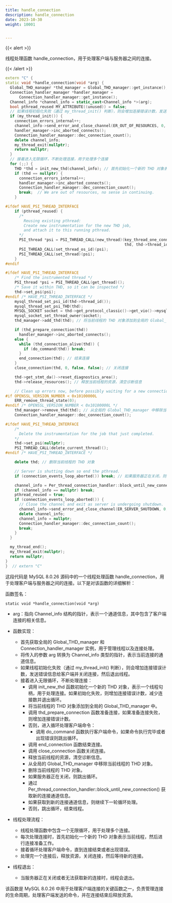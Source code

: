 ```yaml
---
title: handle_connection
description: handle_connection
date: 2023-10-30
weight: 10001


---
```


{{< alert >}}

线程处理函数 handle_connection，用于处理客户端与服务器之间的连接。


{{< /alert >}}


```c++
extern "C" {
static void *handle_connection(void *arg) {
  Global_THD_manager *thd_manager = Global_THD_manager::get_instance();
  Connection_handler_manager *handler_manager =
      Connection_handler_manager::get_instance();
  Channel_info *channel_info = static_cast<Channel_info *>(arg);
  bool pthread_reused MY_ATTRIBUTE((unused)) = false;
  // 如果线程初始化失败（通过 my_thread_init() 判断），则会增加连接错误计数，发送错误信息给客户端并关闭连接，然后退出线程。
  if (my_thread_init()) {
    connection_errors_internal++;
    channel_info->send_error_and_close_channel(ER_OUT_OF_RESOURCES, 0, false);
    handler_manager->inc_aborted_connects();
    Connection_handler_manager::dec_connection_count();
    delete channel_info;
    my_thread_exit(nullptr);
    return nullptr;
  }
  // 接着进入无限循环，不断处理连接，用于处理多个连接
  for (;;) {
    THD *thd = init_new_thd(channel_info); // 首先初始化一个新的 THD 对象表示当前线程，然后进行连接准备工作。用于处理连接。如果初始化失败，则增加连接错误计数，减少连接数并退出循环。
    if (thd == nullptr) {
      connection_errors_internal++;
      handler_manager->inc_aborted_connects();
      Connection_handler_manager::dec_connection_count();
      break;  // We are out of resources, no sense in continuing.
    }

#ifdef HAVE_PSI_THREAD_INTERFACE
    if (pthread_reused) {
      /*
        Reusing existing pthread:
        Create new instrumentation for the new THD job,
        and attach it to this running pthread.
      */
      PSI_thread *psi = PSI_THREAD_CALL(new_thread)(key_thread_one_connection,
                                                    thd, thd->thread_id());
      PSI_THREAD_CALL(set_thread_os_id)(psi);
      PSI_THREAD_CALL(set_thread)(psi);
    }
#endif

#ifdef HAVE_PSI_THREAD_INTERFACE
    /* Find the instrumented thread */
    PSI_thread *psi = PSI_THREAD_CALL(get_thread)();
    /* Save it within THD, so it can be inspected */
    thd->set_psi(psi);
#endif /* HAVE_PSI_THREAD_INTERFACE */
    mysql_thread_set_psi_id(thd->thread_id());
    mysql_thread_set_psi_THD(thd);
    MYSQL_SOCKET socket = thd->get_protocol_classic()->get_vio()->mysql_socket;
    mysql_socket_set_thread_owner(socket);
    thd_manager->add_thd(thd); // 将当前线程的 THD 对象添加到全局的 Global_THD_manager 中

    if (thd_prepare_connection(thd))
      handler_manager->inc_aborted_connects();
    else {
      while (thd_connection_alive(thd)) {
        if (do_command(thd)) break;
      }
      end_connection(thd); // 结束连接
    }
    close_connection(thd, 0, false, false); // 关闭连接

    thd->get_stmt_da()->reset_diagnostics_area();
    thd->release_resources(); // 释放当前线程的资源，清空诊断信息

    // Clean up errors now, before possibly waiting for a new connection.
#if OPENSSL_VERSION_NUMBER < 0x10100000L
    ERR_remove_thread_state(0);
#endif /* OPENSSL_VERSION_NUMBER < 0x10100000L */
    thd_manager->remove_thd(thd); // 从全局的 Global_THD_manager 中移除当前线程的 THD 对象
    Connection_handler_manager::dec_connection_count();

#ifdef HAVE_PSI_THREAD_INTERFACE
    /*
      Delete the instrumentation for the job that just completed.
    */
    thd->set_psi(nullptr);
    PSI_THREAD_CALL(delete_current_thread)();
#endif /* HAVE_PSI_THREAD_INTERFACE */

    delete thd; // 删除当前线程的 THD 对象

    // Server is shutting down so end the pthread.
    if (connection_events_loop_aborted()) break; // 如果服务器正在关闭，则跳出循环

    channel_info = Per_thread_connection_handler::block_until_new_connection(); // 获取新的连接通道信息
    if (channel_info == nullptr) break;
    pthread_reused = true;
    if (connection_events_loop_aborted()) {
      // Close the channel and exit as server is undergoing shutdown.
      channel_info->send_error_and_close_channel(ER_SERVER_SHUTDOWN, 0, false);
      delete channel_info;
      channel_info = nullptr;
      Connection_handler_manager::dec_connection_count();
      break;
    }
  }

  my_thread_end();
  my_thread_exit(nullptr);
  return nullptr;
}
}  // extern "C"


```

这段代码是 MySQL 8.0.26 源码中的一个线程处理函数 handle_connection，用于处理客户端与服务器之间的连接。以下是对该函数的详细解析：

函数签名：

`static void *handle_connection(void *arg)`
- arg：指向 Channel_info 结构的指针，表示一个通道信息，其中包含了客户端连接的相关信息。

- 函数实现：
  - 首先获取全局的 Global_THD_manager 和 Connection_handler_manager 实例，用于管理线程以及连接处理。
  - 将传入的参数 arg 转换为 Channel_info 类型的指针，表示当前连接的通道信息。
  - 如果线程初始化失败（通过 my_thread_init() 判断），则会增加连接错误计数，发送错误信息给客户端并关闭连接，然后退出线程。
  - 接着进入无限循环，不断处理连接：
    - 调用 init_new_thd 函数初始化一个新的 THD 对象，表示一个线程句柄，用于处理连接。如果初始化失败，则增加连接错误计数，减少连接数并退出循环。
    - 将当前线程的 THD 对象添加到全局的 Global_THD_manager 中。
    - 调用 thd_prepare_connection 函数准备连接，如果准备连接失败，则增加连接错误计数。
    - 否则，进入循环处理客户端命令：
      - 调用 do_command 函数执行客户端命令，如果命令执行完毕或者出现错误则跳出循环。
    - 调用 end_connection 函数结束连接。
    - 调用 close_connection 函数关闭连接。
    - 释放当前线程的资源，清空诊断信息。
    - 从全局的 Global_THD_manager 中移除当前线程的 THD 对象。
    - 删除当前线程的 THD 对象。
    - 如果服务器正在关闭，则跳出循环。
    - 通过 Per_thread_connection_handler::block_until_new_connection() 获取新的连接通道信息。
    - 如果获取到新的连接通道信息，则继续下一轮循环处理。
    - 否则，跳出循环，结束线程。

- 线程处理流程：
  - 线程处理函数中包含一个无限循环，用于处理多个连接。
  - 每次处理连接时，首先初始化一个新的 THD 对象表示当前线程，然后进行连接准备工作。
  - 接着循环处理客户端命令，直到连接结束或者出现错误。
  - 处理完一个连接后，释放资源，关闭连接，然后等待新的连接。
- 线程退出：
  - 当服务器正在关闭或者无法获取新的连接时，线程会退出。

该函数是 MySQL 8.0.26 中用于处理客户端连接的关键函数之一，负责管理连接的生命周期，处理客户端发送的命令，并在连接结束后释放资源。










